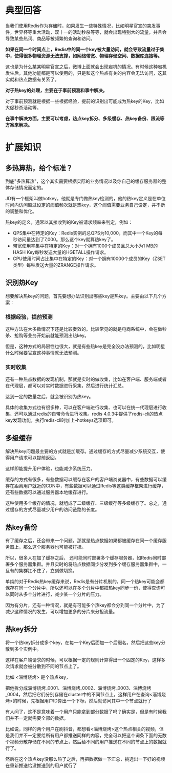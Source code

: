 # 典型回答

当我们使用Redis作为存储时，如果发生一些特殊情况，比如明星官宣的突发事件，世界杯等重大活动，双十一的活动秒杀等等，就会出现特别大的流量，并且会导致某些热词、商品等被频繁的查询和访问。

**如果在同一个时间点上，Redis中的同一个key被大量访问，就会导致流量过于集中，使得很多物理资源无法支撑，如网络带宽、物理存储空间、数据库连接等。**

这也是为什么某某明星官宣之后，微博上面就会出现宕机的情况。有时候这种宕机发生后，其他功能都是可以使用的，只是和这个热点有关的内容会无法访问，这其实就和热点数据有关系了。

**对于热key的处理，主要在于事前预测和事中解决。**

对于事前预测就是根据一些根据经验，提前的识别出可能成为热key的Key，比如大促秒杀活动等。

**在事中解决方面，主要可以考虑，热点key拆分、多级缓存、热key备份、限流等方案来解决。**

# 扩展知识

## 多热算热，给个标准？

到底"多热算热"，这个其实需要根据实际的业务情况以及你自己的缓存服务器的整体存储情况而定的。

JD有一个框架叫做hotkey，他就是专门做热key检测的，他的热key定义是在单位时间内访问超过设定的阈值频次就是热key，这个阈值需要业务自己设定，并不断的调整和优化。

热key的定义，通常以其接收到的Key被请求频率来判定，例如：

- QPS集中在特定的Key：Redis实例的总QPS为10,000，而其中一个Key的每秒访问量达到了7,000。那么这个key就算热key了。
- 带宽使用率集中在特定的Key：对一个拥有1000个成员且总大小为1 MB的HASH Key每秒发送大量的HGETALL操作请求。
- CPU使用时间占比集中在特定的Key：对一个拥有10000个成员的Key（ZSET类型）每秒发送大量的ZRANGE操作请求。

## 识别热Key
想要解决热key的问题，首先要想办法识别出哪些key是热key。主要由以下几个方案：
### 根据经验，提前预测

这种方法在大多数情况下还是比较奏效的。比较常见的就是电商系统中，会在做秒杀、抢购等业务开始前就能预测出热key。

但是，这种方式的局限性也很大，就是有些热key是完全没办法预测的，比如明星什么时候要官宣这种事情就无法预测。

### 实时收集

还有一种热点数据的发现机制，那就是实时的做收集，比如在客户端、服务端或者在代理层，都可以对实时数据进行采集，然后进行统计汇总。

达到一定的数量之后，就会被识别为热key。

具体的收集方式也有很多种，可以在客户端进行收集、也可以在统一代理层进行收集、还可以通过redis的自带命令进行收集。redis 4.0.3中提供了redis-cli的热点key发现功能，执行redis-cli时加上–hotkeys选项即可。


## 多级缓存
解决热key问题最主要的方式就是加缓存。通过缓存的方式尽量减少系统交互，使得用户请求可以提前返回。

这样即能提升用户体验，也能减少系统压力。

缓存的方式有很多，有些数据可以缓存在客户的客户端浏览器中，有些数据可以缓存在距离用户就近的CDN中，有些数据可以通过Redis等这类缓存框架进行缓存，还有些数据可以通过服务器本地缓存进行。

这种使用多个缓存的情况，就组成了二级缓存、三级缓存等多级缓存了。总之，通过缓存的方式尽量减少用户的访问链路的长度。


## 热key备份
有了缓存之后，还会带来一个问题，那就是热点数据如果都被缓存在同一个缓存服务器上，那么这个服务器也可能被打挂。

所以，很多人在加了缓存之后， 还可能同时部署多个缓存服务器，如Redis同时部署多个服务器集群。并且实时的将热点数据同步分发到多个缓存服务器集群中，一旦有的集群扛不住了，立刻做切换。

单纯的对于Redis热key缓存来说，Redis是有分片机制的，同一个热key可能会都保存在同一个分片中，所以还可以在多个分片中都把热key同步一份，使得查询可以同时从多个分片进行，减少某一个分片的压力。

因为有分片，还有一种情况，就是有可能多个热key都会分到同一个分片中，为了减少这种情况的发生，可以增加更多的分片来分担流量。

## 热key拆分

将一个热key拆分成多个key，在每一个Key后面加一个后缀名，然后把这些key分散到多个实例中。

这样在客户端请求的时候，可以根据一定的规则计算得出一个固定的Key，这样多次请求就会被分散到不同的节点上了。

比如 <淄博烧烤> 是个热点key，

把他拆分成淄博烧烤_0001、淄博烧烤_0002、淄博烧烤_0003、淄博烧烤_0004，然后把它们分别存储在cluster中的不同节点上，这样用户在查询<淄博烧烤>的时候，先根据用户ID算出一个下标，然后就访问其中一个节点就行了

有人问了，这不是意味着一个用户只能拿到部分数据了吗？确实是，但是有时候我们并不一定就需要全部的数据。

比如说，同样的两个用户在刷抖音，都想看<淄博烧烤>这个热点相关的视频，但是我们并不一定要给所有用户都推送同样的内容，完全可以把这个词条下面的无数个视频分散存储在不同的节点上，然后给不同的用户推送在不同的节点上的数据就行了。

然后在这个热点key没那么热了之后，再把数据做一下汇总，挑选出一下好的视频在重新推送给没推送到的用户就行了
